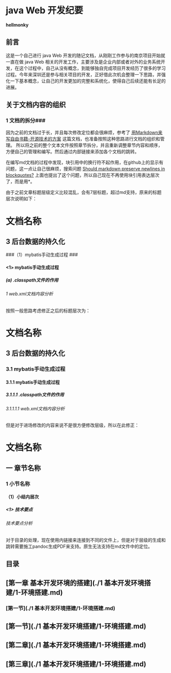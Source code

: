 # java Web 开发纪要 #

**hellmonky**

## 前言 ##
这是一个自己进行 java Web 开发的随记文档，从刚刚工作参与的南京项目开始就一直在做 java Web 相关的开发工作，主要涉及是企业内部或者对外的业务系统开发，在这个过程中，自己从没有概念，到能够独自完成项目开发经历了很多的学习过程。今年来深圳还是参与相关项目的开发，正好借此次机会整理一下思路，并强化一下基本概念，让自己的开发更加的完整和系统化，使得自己后续还能有长足的进展。

## 关于文档内容的组织 ##

### 1 文档的拆分###
因为之前的文档过于长，并且每次修改定位都会很麻烦，参考了 [用Markdown来写自由书籍-开源技术的方案](http://www.ituring.com.cn/article/828) 这篇文档，也准备按照这种思路进行文档的组织和管理。
所以将之前的整个文本文件按照章节拆分，并且重新调整章节内容和顺序，方便自己的管理和编写。然后通过内部链接来添加各个文档的跳转。

在编写md文档的过程中发现，块引用中的换行符不起作用，在github上的显示有问题，这一点让自己很麻烦，搜索问题 [Should markdown preserve newlines in blockquotes?](http://stackoverflow.com/questions/7167519/should-markdown-preserve-newlines-in-blockquotes)
上面也提出了这个问题，所以自己现在不再使用块引用表达层次了，而是用*。

由于之前文章标题层级定义比较混乱，会有7层标题，超过md支持，原来的标题层次说明如下：
# 文档名称 #
## 3 后台数据的持久化 ##
###（1）mybatis手动生成过程 ###
#### <1> mybatis手动生成过程 ####
##### (a) .classpath文件的作用 #####
###### 1 web.xml文档内容分析 ######


按照一般思路考虑修正之后的标题层次为：
# 文档名称 #
## 3 后台数据的持久化 ##
### 3.1 mybatis手动生成过程 ###
#### 3.1.1 mybatis手动生成过程 ####
##### 3.1.1.1 .classpath文件的作用 #####
###### 3.1.1.1.1 web.xml文档内容分析 ######

但是对于进场修改的内容来说不是很方便修改层级，所以在此修正：
# 文档名称 #
## 一 章节名称 ##
### 1 小节名称 ###
#### （1）小结内层次 ####
##### <1> 技术要点 #####
###### <a> 技术要点分析 ######

对于目录的处理，现在使用内链接来连接到不同的文件上，但是对于层级的生成和跳转需要施工pandoc生成PDF来支持。原生无法支持在md文件中的定位。


## 目录 ##

## **[第一章 基本开发环境的搭建](./1 基本开发环境搭建/1-环境搭建.md)** ##
### **[第一节](./1 基本开发环境搭建/1-环境搭建.md)** ###
## **[第一节](./1 基本开发环境搭建/1-环境搭建.md)** ##
## **[第二章](./1 基本开发环境搭建/1-环境搭建.md)** ##
## **[第三章](./1 基本开发环境搭建/1-环境搭建.md)** ##

## **[](.//.md)** ##


